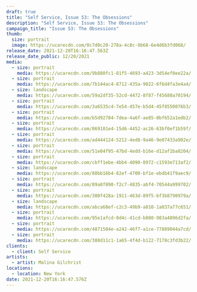 ```yaml
---
draft: true
title: "Self Service, Issue 53: The Obsessions"
description: "Self Service, Issue 53: The Obsessions"
campaign_title: "Issue 53: The Obsessions"
thumb:
  size: portrait
  image: https://ucarecdn.com/0c7d0c20-278a-4c8c-9b68-6e4d6b3fd068/
release_date: 2021-12-20T16:16:47.563Z
release_date_public: 12/20/2021
media:
  - size: portrait
    media: https://ucarecdn.com/9b880fc1-81f5-4693-a423-3d54ef0ee22a/
  - size: portrait
    media: https://ucarecdn.com/7b144ac4-8712-435a-9022-6f6d4fa3e4a4/
  - size: landscape
    media: https://ucarecdn.com/59a2df35-52cd-4472-8f87-f45688a70194/
  - size: portrait
    media: https://ucarecdn.com/3a6535c4-7e54-457e-b5d4-45f8550076b3/
  - size: portrait
    media: https://ucarecdn.com/b5d92784-7dea-4a6f-ae85-0bf652a1edb2/
  - size: portrait
    media: https://ucarecdn.com/869101e4-15d6-4452-ac26-63bf0ef1b59f/
  - size: portrait
    media: https://ucarecdn.com/ad444124-5212-4ed8-9a46-9e07433a902e/
  - size: portrait
    media: https://ucarecdn.com/51e04f95-47bd-4edd-b16e-d12af1ba8204/
  - size: portrait
    media: https://ucarecdn.com/cbff1ebe-4bb4-4090-8972-c1593e713af2/
  - size: landscape
    media: https://ucarecdn.com/80bb16b4-82ef-4700-bf1e-ebdb41f9aec9/
  - size: portrait
    media: https://ucarecdn.com/89a8f890-f2c7-4835-abf4-70544a999702/
  - size: portrait
    media: https://ucarecdn.com/300f428a-1911-463d-89f5-bf3b8790979a/
  - size: landscape
    media: https://ucarecdn.com/abca68ef-c2c3-49b9-a810-1a037a77c651/
  - size: portrait
    media: https://ucarecdn.com/95e1afcd-0d4c-41cd-b080-983a4896d2fa/
  - size: portrait
    media: https://ucarecdn.com/4871504e-a242-46f7-a1ce-77889044a7cd/
  - size: portrait
    media: https://ucarecdn.com/388d11c1-1a65-4f4d-b122-7178c3fd3b22/
clients:
  - client: Self Service
artists:
  - artist: Malina Gilchrist
locations:
  - location: New York
date: 2021-12-20T16:16:47.576Z
---
```

